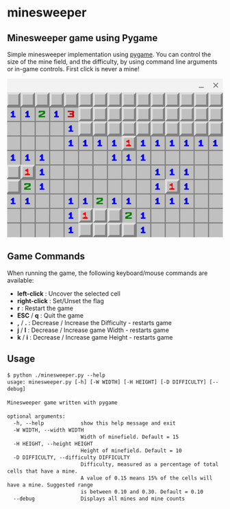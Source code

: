 # minesweeper
## Minesweeper game using Pygame

Simple minesweeper implementation using [pygame](https://pygame.org). You can control the size of the mine field, and the difficulty, by using command line arguments or in-game controls. First click is never a mine!

![screenshot](screenshot.png)

## Game Commands
When running the game, the following keyboard/mouse commands are available:
- **left-click** : Uncover the selected cell
- **right-click** : Set/Unset the flag
- **r** : Restart the game
- **ESC** / **q** : Quit the game
- **,** / **.** : Decrease / Increase the Difficulty - restarts game
- **j** / **l** : Decrease / Increase game Width - restarts game
- **k** / **i** : Decrease / Increase game Height - restarts game

## Usage
```
$ python ./minesweeper.py --help
usage: minesweeper.py [-h] [-W WIDTH] [-H HEIGHT] [-D DIFFICULTY] [--debug]

Minesweeper game written with pygame

optional arguments:
  -h, --help            show this help message and exit
  -W WIDTH, --width WIDTH
                        Width of minefield. Default = 15
  -H HEIGHT, --height HEIGHT
                        Height of minefield. Default = 10
  -D DIFFICULTY, --difficulty DIFFICULTY
                        Difficulty, measured as a percentage of total cells that have a mine.
                        A value of 0.15 means 15% of the cells will have a mine. Suggested range
                        is between 0.10 and 0.30. Default = 0.10
  --debug               Displays all mines and mine counts
```
